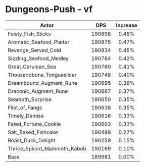 # Dungeons-Push - vf
| Actor | DPS | Increase |
|---|:---:|:---:|
|Feisty_Fish_Sticks|190898|0.48%|
|Aromatic_Seafood_Platter|190875|0.47%|
|Revenge_Served_Cold|190834|0.45%|
|Sizzling_Seafood_Medley|190784|0.42%|
|Great_Cerulean_Sea|190760|0.41%|
|Thousandbone_Tongueslicer|190748|0.40%|
|Dreambound_Augment_Rune|190695|0.38%|
|Draconic_Augment_Rune|190687|0.37%|
|Seamoth_Surprise|190650|0.35%|
|Filet_of_Fangs|190638|0.35%|
|Timely_Demise|190616|0.33%|
|Fated_Fortune_Cookie|190603|0.33%|
|Salt_Baked_Fishcake|190499|0.27%|
|Roast_Duck_Delight|190259|0.15%|
|Thrice_Spiced_Mammoth_Kabob|190169|0.10%|
|Base|189981|0.00%|
